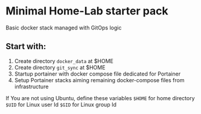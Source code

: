 # Minimal Home-Lab starter pack
Basic docker stack managed with GitOps logic

## Start with:
1. Create directory `docker_data` at $HOME
2. Create directory  `git_sync`  at $HOME
3. Startup portainer with docker compose file dedicated for Portainer
4. Setup Portainer stacks aiming remaining docker-compose files from infrastructure


If You are not using Ubuntu, define these variables 
`$HOME` for home directory
`$UID` for Linux user Id
`$GID` for Linux group Id